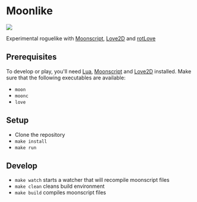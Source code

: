 # Moonlike

![](https://i.imgur.com/n13WUKe.png)

Experimental roguelike with [Moonscript][1], [Love2D][2] and [rotLove][3]

## Prerequisites
To develop or play, you'll need [Lua][4], [Moonscript][1] and [Love2D][2] installed. Make sure that the following executables are available:
* `moon`
* `moonc`
* `love`

## Setup
* Clone the repository
* `make install`
* `make run`

## Develop
* `make watch` starts a watcher that will recompile moonscript files
* `make clean` cleans build environment
* `make build` compiles moonscript files

[1]: http://jmoonscript.org 
[2]: https://love2d.org
[3]: https://github.com/paulofmandown/rotLove
[4]: http://lua.org

